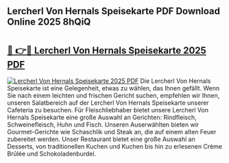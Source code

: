## Lercherl Von Hernals Speisekarte PDF Download Online 2025 8hQiQ

# <h2><a href="http://gcbctqc.nevu.top/?p=Lercherl+Von+Hernals+Speisekarte">🔗 👉🔴 Lercherl Von Hernals Speisekarte 2025 PDF</a></h2>

[![Lercherl Von Hernals Speisekarte 2025 PDF](https://i.imgur.com/dBaPXMq.png)](http://gcbctqc.nevu.top/?p=Lercherl+Von+Hernals+Speisekarte)
Die Lercherl Von Hernals Speisekarte ist eine Gelegenheit, etwas zu wählen, das Ihnen gefällt. Wenn Sie nach einem leichten und frischen Gericht suchen, empfehlen wir Ihnen, unseren Salatbereich auf der Lercherl Von Hernals Speisekarte unserer Cafeteria zu besuchen. Für Fleischliebhaber bietet unsere Lercherl Von Hernals Speisekarte eine große Auswahl an Gerichten: Rindfleisch, Schweinefleisch, Huhn und Fisch. Unseren Auserwählten bieten wir Gourmet-Gerichte wie Schaschlik und Steak an, die auf einem alten Feuer zubereitet werden. Unser Restaurant bietet eine große Auswahl an Desserts, von traditionellen Kuchen und Kuchen bis hin zu erlesenen Crème Brûlée und Schokoladenburdel.
